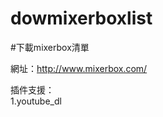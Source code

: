 # dowmixerboxlist
#下載mixerbox清單  </br>

網址：http://www.mixerbox.com/  </br>

插件支援：</br>
1.youtube_dl</br>
